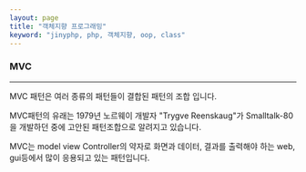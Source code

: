 ```yaml
---
layout: page
title: "객체지향 프로그래밍"
keyword: "jinyphp, php, 객체지향, oop, class"
---
```


### MVC
---
MVC 패턴은 여러 종류의 패턴들이 결합된 패턴의 조합 입니다.

MVC패턴의 유래는 1979년 노르웨이 개발자 "Trygve Reenskaug"가 Smalltalk-80을 개발하던 중에 고안된 패턴조합으로 알려지고 있습니다.

MVC는 model view Controller의 약자로 화면과 데이터, 결과를 출력해야 하는 web, gui등에서 많이 응용되고 있는 패턴입니다.

